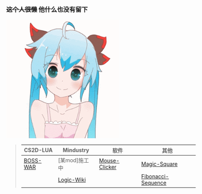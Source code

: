 ### ~~这个人很懒~~ 他什么也没有留下

[QAQ]: # ([生活苦涩])

![LOVE U](img/unnamed.gif "嘤")

>|CS2D-LUA|Mindustry|软件|其他|
>|--------|-------------|---|---|
>|[BOSS-WAR](https://github.com/LanluZ/CS2D-BOSS-MOD)|[某mod]施工中|[Mouse-Clicker](https://github.com/LanluZ/Mouse-Clicker)|[Magic-Square](https://github.com/LanluZ/Magic-Square)|
>||[Logic-Wiki](https://github.com/LanluZ/Mindustry-guide)||[Fibonacci-Sequence](https://github.com/LanluZ/Fibonacci-sequence)|